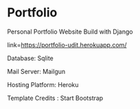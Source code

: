 # Portfolio 

Personal Portfolio Website Build with Django

link=https://portfolio-udit.herokuapp.com/

Database: Sqlite

Mail Server: Mailgun

Hosting Platform: Heroku

Template Credits : Start Bootstrap
